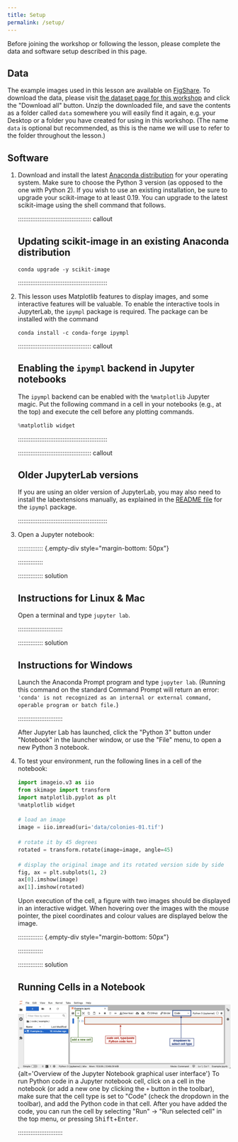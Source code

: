 ```yaml
---
title: Setup
permalink: /setup/
---
```


Before joining the workshop or following the lesson, please complete the data and software setup described in this page.

## Data

The example images used in this lesson are available on [FigShare](https://figshare.com/).
To download the data, please visit [the dataset page for this workshop][figshare-data]
and click the "Download all" button.
Unzip the downloaded file, and save the contents as a folder  called `data` somewhere you will easily find it again,
e.g. your Desktop or a folder you have created for using in this workshop.
(The name `data` is optional but recommended, as this is the name we will use to refer to the folder throughout the lesson.)

## Software

1. Download and install the latest [Anaconda
   distribution](https://www.anaconda.com/distribution/) for your
   operating system. Make sure to choose the Python 3 version (as
   opposed to the one with Python 2). If you wish to use an existing
   installation, be sure to upgrade your scikit-image to at least 0.19.
   You can upgrade to the latest scikit-image using the shell command that follows.
  
   :::::::::::::::::::::::::::::::::::::::::  callout
  
   ## Updating scikit-image in an existing Anaconda distribution
  
   ```shell
   conda upgrade -y scikit-image
   ```
  
   ::::::::::::::::::::::::::::::::::::::::::::::::::

2. This lesson uses Matplotlib features to display images, and some
   interactive features will be valuable. To enable the interactive
   tools in JupyterLab, the `ipympl` package is required. The package
   can be installed with the command
  
   ```shell
   conda install -c conda-forge ipympl
   ```
  
   :::::::::::::::::::::::::::::::::::::::::  callout
  
   ## Enabling the `ipympl` backend in Jupyter notebooks
  
   The `ipympl` backend can be enabled with the `%matplotlib` Jupyter
   magic. Put the following command in a cell in your notebooks
   (e.g., at the top) and execute the cell before any plotting commands.
  
   ```python
   %matplotlib widget
   ```
  
   ::::::::::::::::::::::::::::::::::::::::::::::::::
  
   :::::::::::::::::::::::::::::::::::::::::  callout
  
   ## Older JupyterLab versions
  
   If you are using an older version of JupyterLab, you may also need
   to install the labextensions manually, as explained in the [README
   file](https://github.com/matplotlib/ipympl#readme) for the `ipympl`
   package.
  
  
   ::::::::::::::::::::::::::::::::::::::::::::::::::

3. Open a Jupyter notebook:

   :::::::::::::: {.empty-div style="margin-bottom: 50px"}
   <!-- This div is intentionally empty to allow the solution to float alone -->
   ::::::::::::::

   ::::::::::::::  solution
  
   ## Instructions for Linux \& Mac
  
   Open a terminal and type `jupyter lab`.
  
  
   :::::::::::::::::::::::::
  
   ::::::::::::::  solution
  
   ## Instructions for Windows
  
   Launch the Anaconda Prompt program and type `jupyter lab`.
   (Running this command on the standard Command Prompt will return an error:
   `'conda' is not recognized as an internal or external command, operable program or batch file.`)
  
  
   :::::::::::::::::::::::::
  
   After Jupyter Lab has launched, click the "Python 3" button under "Notebook" in the launcher window,
   or use the "File" menu, to open a new Python 3 notebook.

4. To test your environment, run the following lines in a cell of the notebook:
  
   ```python
   import imageio.v3 as iio
   from skimage import transform
   import matplotlib.pyplot as plt
   %matplotlib widget
  
   # load an image
   image = iio.imread(uri='data/colonies-01.tif')
  
   # rotate it by 45 degrees
   rotated = transform.rotate(image=image, angle=45)
  
   # display the original image and its rotated version side by side
   fig, ax = plt.subplots(1, 2)
   ax[0].imshow(image)
   ax[1].imshow(rotated)
   ```
  
   Upon execution of the cell, a figure with two images should be displayed in an interactive widget. When hovering over the images with the mouse pointer, the pixel coordinates and colour values are displayed below the image.
  
   :::::::::::::: {.empty-div style="margin-bottom: 50px"}
   <!-- This div is intentionally empty to allow the solution to float alone -->
   ::::::::::::::

   ::::::::::::::  solution
  
   ## Running Cells in a Notebook
  
   ![](fig/jupyter_overview.png){alt='Overview of the Jupyter Notebook graphical user interface'}
   To run Python code in a Jupyter notebook cell, click on a cell in the notebook
   (or add a new one by clicking the `+` button in the toolbar),
   make sure that the cell type is set to "Code" (check the dropdown in the toolbar),
   and add the Python code in that cell.
   After you have added the code,
   you can run the cell by selecting "Run" -> "Run selected cell" in the top menu,
   or pressing <kbd>Shift</kbd>\+<kbd>Enter</kbd>.
  
  
   :::::::::::::::::::::::::

[figshare-data]: https://figshare.com/articles/dataset/Data_Carpentry_Image_Processing_Data_beta_/19260677



